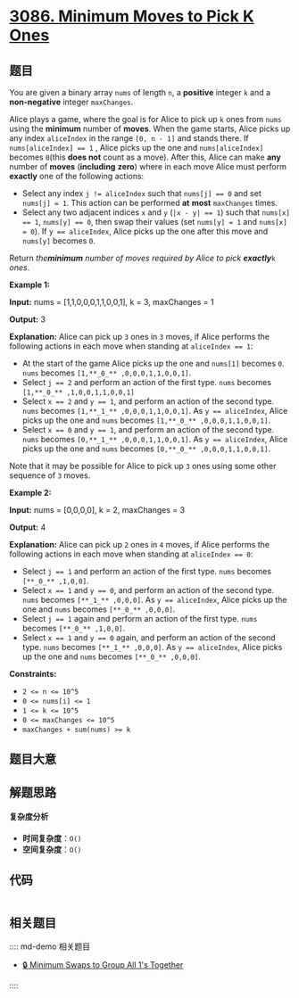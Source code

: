 # [3086. Minimum Moves to Pick K Ones](https://leetcode.com/problems/minimum-moves-to-pick-k-ones/)

## 题目

You are given a binary array `nums` of length `n`, a **positive** integer `k`
and a **non-negative** integer `maxChanges`.

Alice plays a game, where the goal is for Alice to pick up `k` ones from
`nums` using the **minimum** number of **moves**. When the game starts, Alice
picks up any index `aliceIndex` in the range `[0, n - 1]` and stands there. If
`nums[aliceIndex] == 1` , Alice picks up the one and `nums[aliceIndex]`
becomes `0`(this **does not** count as a move). After this, Alice can make
**any** number of **moves** (**including** **zero**) where in each move Alice
must perform **exactly** one of the following actions:

- Select any index `j != aliceIndex` such that `nums[j] == 0` and set `nums[j] = 1`. This action can be performed **at** **most** `maxChanges` times.
- Select any two adjacent indices `x` and `y` (`|x - y| == 1`) such that `nums[x] == 1`, `nums[y] == 0`, then swap their values (set `nums[y] = 1` and `nums[x] = 0`). If `y == aliceIndex`, Alice picks up the one after this move and `nums[y]` becomes `0`.

Return _the**minimum** number of moves required by Alice to pick
**exactly**_`k` _ones_.

**Example 1:**

**Input:** nums = [1,1,0,0,0,1,1,0,0,1], k = 3, maxChanges = 1

**Output:** 3

**Explanation:** Alice can pick up `3` ones in `3` moves, if Alice performs
the following actions in each move when standing at `aliceIndex == 1`:

- At the start of the game Alice picks up the one and `nums[1]` becomes `0`. `nums` becomes `[1,**_0_** ,0,0,0,1,1,0,0,1]`.
- Select `j == 2` and perform an action of the first type. `nums` becomes `[1,**_0_** ,1,0,0,1,1,0,0,1]`
- Select `x == 2` and `y == 1`, and perform an action of the second type. `nums` becomes `[1,**_1_** ,0,0,0,1,1,0,0,1]`. As `y == aliceIndex`, Alice picks up the one and `nums` becomes `[1,**_0_** ,0,0,0,1,1,0,0,1]`.
- Select `x == 0` and `y == 1`, and perform an action of the second type. `nums` becomes `[0,**_1_** ,0,0,0,1,1,0,0,1]`. As `y == aliceIndex`, Alice picks up the one and `nums` becomes `[0,**_0_** ,0,0,0,1,1,0,0,1]`.

Note that it may be possible for Alice to pick up `3` ones using some other
sequence of `3` moves.

**Example 2:**

**Input:** nums = [0,0,0,0], k = 2, maxChanges = 3

**Output:** 4

**Explanation:** Alice can pick up `2` ones in `4` moves, if Alice performs
the following actions in each move when standing at `aliceIndex == 0`:

- Select `j == 1` and perform an action of the first type. `nums` becomes `[**_0_** ,1,0,0]`.
- Select `x == 1` and `y == 0`, and perform an action of the second type. `nums` becomes `[**_1_** ,0,0,0]`. As `y == aliceIndex`, Alice picks up the one and `nums` becomes `[**_0_** ,0,0,0]`.
- Select `j == 1` again and perform an action of the first type. `nums` becomes `[**_0_** ,1,0,0]`.
- Select `x == 1` and `y == 0` again, and perform an action of the second type. `nums` becomes `[**_1_** ,0,0,0]`. As `y == aliceIndex`, Alice picks up the one and `nums` becomes `[**_0_** ,0,0,0]`.

**Constraints:**

- `2 <= n <= 10^5`
- `0 <= nums[i] <= 1`
- `1 <= k <= 10^5`
- `0 <= maxChanges <= 10^5`
- `maxChanges + sum(nums) >= k`

## 题目大意

## 解题思路

#### 复杂度分析

- **时间复杂度**：`O()`
- **空间复杂度**：`O()`

## 代码

```javascript

```

## 相关题目

:::: md-demo 相关题目

- [🔒 Minimum Swaps to Group All 1's Together](https://leetcode.com/problems/minimum-swaps-to-group-all-1s-together)

::::
